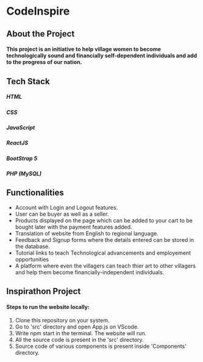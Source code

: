 # CodeInspire
## About the Project
#### This project is an initiative to help village women to become technologically sound and financially self-dependent individuals and add to the progress of our nation.

## Tech Stack
##### HTML
##### CSS
##### JavaScript
##### ReactJS
##### BootStrap 5
##### PHP (MySQL)


## Functionalities
* Account with Login and Logout features.
* User can be buyer as well as a seller.
* Products displayed on the page which can be added to your cart to be bought later with the payment features added.
* Translation of website from English to regional language.
* Feedback and Signup forms where the details entered can be stored in the database.
* Tutorial links to teach Technological advancements and employement opportunities
* A platform where even the villagers can teach thier art to other villagers and help them become financially-independent individuals.



## Inspirathon Project
#### Steps to run the website locally:
  1. Clone this repository on your system.
  2. Go to 'src' directory and open App.js on VScode.
  3. Write npm start in the terminal. The website will run.
  4. All the source code is present in the 'src' directory.
  5. Source code of various components is present inside 'Components' directory.

